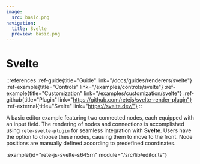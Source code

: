 ```yaml
---
image:
  src: basic.png
navigation:
  title: Svelte
  preview: basic.png
---
```


# Svelte

::references
:ref-guide{title="Guide" link="/docs/guides/renderers/svelte"}
:ref-example{title="Controls" link="/examples/controls/svelte"}
:ref-example{title="Customization" link="/examples/customization/svelte"}
:ref-github{title="Plugin" link="https://github.com/retejs/svelte-render-plugin"}
:ref-external{title="Svelte" link="https://svelte.dev/"}
::

A basic editor example featuring two connected nodes, each equipped with an input field. The rendering of nodes and connections is accomplished using `rete-svelte-plugin` for seamless integration with **Svelte**. Users have the option to choose these nodes, causing them to move to the front. Node positions are manually defined according to predefined coordinates.

:example{id="rete-js-svelte-s645rn" module="/src/lib/editor.ts"}

